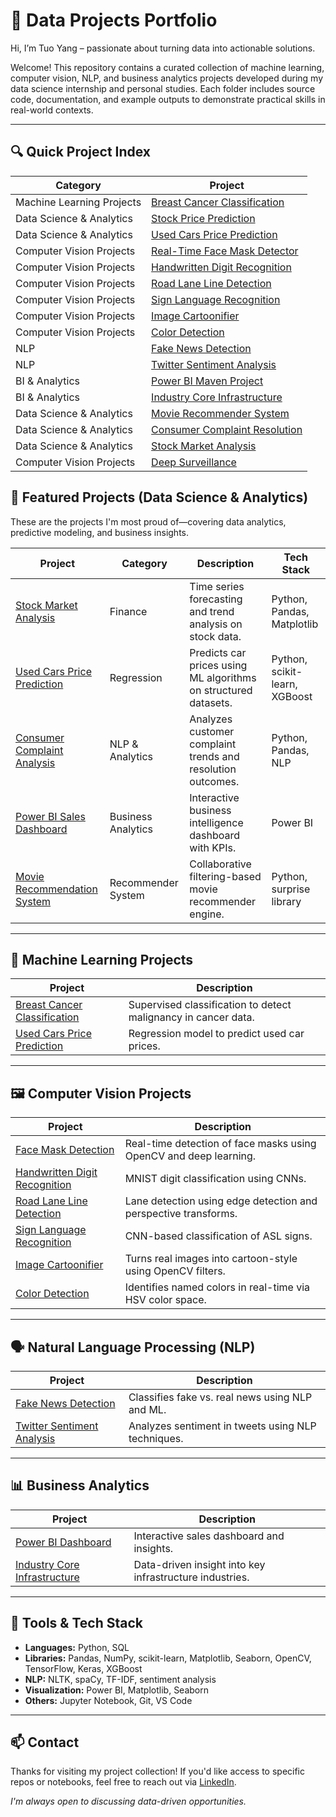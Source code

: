 
# 📂 Data Projects Portfolio

Hi, I’m Tuo Yang – passionate about turning data into actionable solutions.

Welcome! This repository contains a curated collection of machine learning, computer vision, NLP, and business analytics projects developed during my data science internship and personal studies. Each folder includes source code, documentation, and example outputs to demonstrate practical skills in real-world contexts.

---

## 🔍 Quick Project Index

| Category                 | Project                                                                 |
|--------------------------|-------------------------------------------------------------------------|
| Machine Learning Projects| [Breast Cancer Classification](./Projects/BreastCancerClassification)    |
| Data Science & Analytics | [Stock Price Prediction](./Projects/StockPricePrediction)                |
| Data Science & Analytics | [Used Cars Price Prediction](./Projects/Used%20Cars%20Price%20Prediction%20-%20Data%20Science%20Project) |
| Computer Vision Projects | [Real-Time Face Mask Detector](./Projects/Real-Time_Face_Mask_Detector)  |
| Computer Vision Projects | [Handwritten Digit Recognition](./Projects/HandwrittenDigitRecognition)  |
| Computer Vision Projects | [Road Lane Line Detection](./Projects/RoadLaneLineDetection)              |
| Computer Vision Projects | [Sign Language Recognition](./Projects/SignLanguageRecognition)          |
| Computer Vision Projects | [Image Cartoonifier](./Projects/Image_Cartoonier)                        |
| Computer Vision Projects | [Color Detection](./Projects/ColorDetection)                             |
| NLP                      | [Fake News Detection](./Projects/FakeNewsDetectionwithPythonandML)       |
| NLP                      | [Twitter Sentiment Analysis](./Projects/Mini%20Project%203%20-%20Twitter%20Sentimental%20Analysis%20Using%20NLP%20and%20Python) |
| BI & Analytics           | [Power BI Maven Project](./Projects/Power-BI-Maven-Project)              |
| BI & Analytics           | [Industry Core Infrastructure](./Projects/Mini%20Project%204%20-%20Industry%20Core%20Infrastructure) |
| Data Science & Analytics | [Movie Recommender System](./Projects/DSML%20Internship%20Certification%20Project-Movie%20Recommender%20System) |
| Data Science & Analytics | [Consumer Complaint Resolution](./Projects/Mini%20Project%202%20-%20Consumer%20Complaint%20Resolution%20Analysis%20Using%20Python) |
| Data Science & Analytics | [Stock Market Analysis](./Projects/Mini%20Project%201%20-%20Stock%20Market%20Analysis%20Using%20Python) |
| Computer Vision Projects | [Deep Surveillance](./Projects/DeepSurveillanceWithDeepLearning)

## 🚀 Featured Projects (Data Science & Analytics)

These are the projects I'm most proud of—covering data analytics, predictive modeling, and business insights.

| Project | Category | Description | Tech Stack |
|--------|----------|-------------|------------|
| [Stock Market Analysis](./Projects/Mini%20Project%201%20-%20Stock%20Market%20Analysis%20Using%20Python) | Finance | Time series forecasting and trend analysis on stock data. | Python, Pandas, Matplotlib |
| [Used Cars Price Prediction](./Projects/Used%20Cars%20Price%20Prediction%20-%20Data%20Science%20with%20Python%20Certification%20Course%20Certification%20Project) | Regression | Predicts car prices using ML algorithms on structured datasets. | Python, scikit-learn, XGBoost |
| [Consumer Complaint Analysis](./Projects/Mini%20Project%202%20-%20Consumer%20Complaint%20Resolution%20Analysis%20Using%20Python) | NLP & Analytics | Analyzes customer complaint trends and resolution outcomes. | Python, Pandas, NLP |
| [Power BI Sales Dashboard](./Projects/Power-BI-Maven-Project) | Business Analytics | Interactive business intelligence dashboard with KPIs. | Power BI |
| [Movie Recommendation System](./Projects/DSML%20Internship%20Certification%20Project-Movie%20Recommender%20System) | Recommender System | Collaborative filtering-based movie recommender engine. | Python, surprise library |

---

## 🧠 Machine Learning Projects

| Project | Description |
|--------|-------------|
| [Breast Cancer Classification](./Projects/BreastCancerClassification) | Supervised classification to detect malignancy in cancer data. |
| [Used Cars Price Prediction](./Projects/Used%20Cars%20Price%20Prediction%20-%20Data%20Science%20with%20Python%20Certification%20Course%20Certification%20Project) | Regression model to predict used car prices. |

---

## 🖼️ Computer Vision Projects

| Project | Description |
|--------|-------------|
| [Face Mask Detection](./Projects/Real-Time_Face_Mask_Detector) | Real-time detection of face masks using OpenCV and deep learning. |
| [Handwritten Digit Recognition](./Projects/HandwrittenDigitRecognition) | MNIST digit classification using CNNs. |
| [Road Lane Line Detection](./Projects/RoadLaneLineDetection) | Lane detection using edge detection and perspective transforms. |
| [Sign Language Recognition](./Projects/SignLanguageRecognition) | CNN-based classification of ASL signs. |
| [Image Cartoonifier](./Projects/Image_Cartoonier) | Turns real images into cartoon-style using OpenCV filters. |
| [Color Detection](./Projects/ColorDetection) | Identifies named colors in real-time via HSV color space. |

---

## 🗣️ Natural Language Processing (NLP)

| Project | Description |
|--------|-------------|
| [Fake News Detection](./Projects/FakeNewsDetectionwithPythonandML) | Classifies fake vs. real news using NLP and ML. |
| [Twitter Sentiment Analysis](./Projects/Mini%20Project%203%20%20%E2%80%93%20Twitter%20Sentimental%20Analysis%20Using%20NLP%20and%20Python) | Analyzes sentiment in tweets using NLP techniques. |

---

## 📊 Business Analytics

| Project | Description |
|--------|-------------|
| [Power BI Dashboard](./Projects/Power-BI-Maven-Project) | Interactive sales dashboard and insights. |
| [Industry Core Infrastructure](./Projects/Mini%20Project%204%20-%20lndustry%20Core%20Infrastructure) | Data-driven insight into key infrastructure industries. |

---

## 🧰 Tools & Tech Stack

- **Languages:** Python, SQL
- **Libraries:** Pandas, NumPy, scikit-learn, Matplotlib, Seaborn, OpenCV, TensorFlow, Keras, XGBoost
- **NLP:** NLTK, spaCy, TF-IDF, sentiment analysis
- **Visualization:** Power BI, Matplotlib, Seaborn
- **Others:** Jupyter Notebook, Git, VS Code

---

## 📫 Contact

Thanks for visiting my project collection! If you'd like access to specific repos or notebooks, feel free to reach out via [LinkedIn](https://www.linkedin.com/in/tuo-yang-6b772b207/).

_I'm always open to discussing data-driven opportunities._
